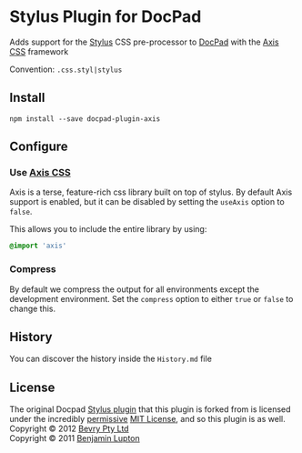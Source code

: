 # Stylus Plugin for DocPad
Adds support for the [Stylus](http://learnboost.github.com/stylus/) CSS pre-processor to [DocPad](https://docpad.org) with the [Axis CSS](http://roots.cx/axis/) framework

Convention:  `.css.styl|stylus`


## Install

```
npm install --save docpad-plugin-axis
```


## Configure

### Use [Axis CSS](https://github.com/jenius/axis)
Axis is a terse, feature-rich css library built on top of stylus. By default Axis support is enabled, but it can be disabled by setting the `useAxis` option to `false`.

This allows you to include the entire library by using:
```css
@import 'axis'
```

### Compress
By default we compress the output for all environments except the development environment. Set the `compress` option to either `true` or `false` to change this.


## History
You can discover the history inside the `History.md` file


## License
The original Docpad [Stylus plugin](https://github.com/docpad/docpad-plugin-stylus) that this plugin is forked from is licensed under the incredibly [permissive](http://en.wikipedia.org/wiki/Permissive_free_software_licence) [MIT License](http://creativecommons.org/licenses/MIT/), and so this plugin is as well.
<br/>Copyright &copy; 2012 [Bevry Pty Ltd](http://bevry.me)
<br/>Copyright &copy; 2011 [Benjamin Lupton](http://balupton.com)
